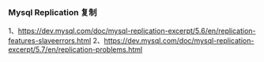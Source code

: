 ### Mysql Replication 复制

1、https://dev.mysql.com/doc/mysql-replication-excerpt/5.6/en/replication-features-slaveerrors.html
2、https://dev.mysql.com/doc/mysql-replication-excerpt/5.7/en/replication-problems.html

